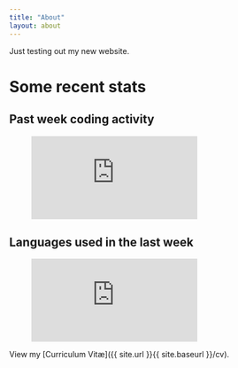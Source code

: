 ```yaml
---
title: "About"
layout: about
---
```


Just testing out my new website.

<h1>Some recent stats</h1>

<h2>Past week coding activity</h2>
<figure><embed src="https://wakatime.com/share/@8hantanu/f00c4644-2da6-4ea8-9b38-44a180c98d55.svg">
</figure>

<h2>Languages used in the last week</h2>
<figure>
<embed src="https://wakatime.com/share/@8hantanu/96a3a1dd-21db-457f-8773-5821b19520dd.svg"></figure>

View my [Curriculum Vitæ]({{ site.url }}{{ site.baseurl }}/cv).
